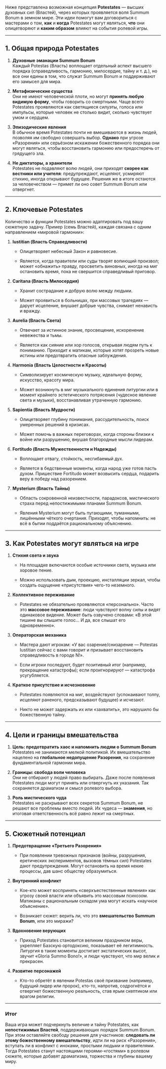 Ниже представлена возможная концепция **Potestates** — высших духовных сил (Властей), через которых проявляется воля Summum Bonum в земном мире. Эти идеи помогут вам договориться с мастерами о том, **как** и **когда** Potestates могут являться, **что** они олицетворяют и **каким образом** влияют на события ролевой игры.

---

## 1. Общая природа Potestates

1. **Духовные эманации Summum Bonum**  
    Каждый Potestas (Власть) воплощает отдельный аспект высшего порядка (справедливость, гармонию, милосердие, тайну и т. д.), но все они едины в том, что служат Summum Bonum и поддерживают его замысел для мира.
    
2. **Метафизические существа**  
    Они не имеют человеческой плоти, но могут **принять любую видимую форму**, чтобы говорить со смертными. Чаще всего Potestates проявляются как светящиеся силуэты, голоса или импульсы, которые человек не столько видит, сколько чувствует умом и сердцем.
    
3. **Эпизодические явления**  
    В обычное время Potestates почти не вмешиваются в жизнь людей, позволяя им свободно совершать выбор. **Однако** при угрозе «Разорения» или серьёзном искажении божественного порядка они могут являться, чтобы восстановить гармонию или предостеречь от грядущего зла.
    
4. **Не диктаторы, а хранители**  
    Potestates не подавляют волю людей, они приходят **скорее как вестники или учителя**: предупреждают, исцеляют, усмиряют стихию, иногда открывают будущее. Решения же в итоге остаются за человечеством — примет ли оно совет Summum Bonum или отвергнет.
    

---

## 2. Ключевые Potestates

Количество и функции Potestates можно адаптировать под вашу сюжетную задачу. Пример (семь Властей), каждая связана с одним направлением «мировой гармонии»:

1. **Iustitian (Власть Справедливости)**
    
    - Олицетворяет небесный Закон и равновесие.
        
    - Является, когда правители или суды творят вопиющий произвол; может «обнажить» правду, просветить виновных, иногда на миг остановить время, пока не свершится справедливый приговор.
        
2. **Caritana (Власть Милосердия)**
    
    - Хранит сострадание и добрую волю между людьми.
        
    - Может проявиться в больницах, при массовых трагедиях — дарует исцеление, внушает добрые чувства, снимает ненависть и вражду.
        
3. **Aurelia (Власть Света)**
    
    - Отвечает за истинное знание, просвещение, искоренение невежества и тьмы.
        
    - Является как сияние или хор голосов, открывая людям путь к пониманию. Приходит к матикам, которые хотят прозреть новые истины или предотвратить опасные заблуждения.
        
4. **Harmonia (Власть Целостности и Красоты)**
    
    - Символизирует космическую музыку, идеальную форму, искусство, красоту мира.
        
    - Может возникнуть в миг музыкального единения литургии или в момент крайнего эстетического потрясения (чудесное явление света и музыки), восстанавливая утраченную гармонию.
        
5. **Sapientia (Власть Мудрости)**
    
    - Олицетворяет глубину понимания, рассудительность, поиск умеренных решений в кризисах.
        
    - Может помочь в важных переговорах, когда стороны близки к войне или разрушению, внушая благородные мысли лидерам.
        
6. **Fortitudo (Власть Мужественности и Надежды)**
    
    - Воплощает отвагу, стойкость, несгибаемый дух.
        
    - Является в бедственные моменты, когда народ уже готов пасть духом. Пришествие Fortitudo может возвысить сердца, подарить веру в победу над разорением.
        
7. **Mysterium (Власть Тайны)**
    
    - Область сокровенной неизвестности, парадоксов, мистического страха перед непостижимыми планами Summum Bonum.
        
    - Явления Mysterium могут быть пугающими, туманными, лишёнными чёткого очертания. Приходят, чтобы напомнить: не всё в бытии поддаётся рациональному объяснению.
        

---

## 3. Как Potestates могут являться на игре

1. **Стихия света и звука**
    
    - На площадке включаются особые источники света, музыка или хоровое пение.
        
    - Можно использовать дым, проекцию, инсталляции зеркал, чтобы создать ощущение «присутствия» чего-то неземного.
        
2. **Коллективное переживание**
    
    - Potestates не обязательно проявляются «персонально». Часто это **массовое переживание**: люди чувствуют волну силы и видят одинаковое видение. Может быть озвучено словами: «В этой тишине вы слышите голос... И да, все слышат его одновременно».
        
3. **Операторская механика**
    
    - Мастера дают игрокам: «У вас озарение/снизарение — Potestas Iustitian сейчас с вами говорит и призывает восстановить справедливость в городе N!».
        
    - Если игроки последуют, будет позитивный итог (например, прекращение катастрофы); если проигнорируют — катастрофа усугубляется.
        
4. **Краткое присутствие и исчезновение**
    
    - Potestates появляются на миг, воздействуют (успокаивают толпу, исцеляют раненого, предсказывают будущее) и исчезают.
        
    - Никто не может задержать их или «захватить», это нарушило бы божественную тайну.
        

---

## 4. Цели и границы вмешательства

1. **Цель: предотвратить хаос и напомнить людям о Summum Bonum**  
    Potestates не занимаются мелкой политикой. Их вмешательство нацелено на **глобальное недопущение Разорения**, на сохранение фундаментальной гармонии мира.
    
2. **Границы: свобода воли человека**  
    Они не отбирают у людей право выбирать. Даже после появления Potestates люди могут принять или отвергнуть их указания. Так сохраняется драматизм и смысл ролевого выбора.
    
3. **Роль мистического чуда**  
    Potestates не раскрывают всех секретов Summum Bonum, не решают все проблемы вместо людей. Их чудеса — **знамения**, но итоговая ответственность всё равно лежит на смертных.
    

---

## 5. Сюжетный потенциал

1. **Предотвращение «Третьего Разорения»**
    
    - При появлении тревожных признаков (войны, разрушения, еретических экспериментов, вызовов тёмных сил) Potestates дают предупреждения. Могут остановить на время некие процессы, дав шанс обществу образумиться.
        
2. **Внутренний конфликт**
    
    - Кое-кто может воспринять «сверхъестественные явления» как угрозу своей власти или объявить это массовым психозом. Матиканы с рациональным складом ума могут искать «научное объяснение».
        
    - Возникает сюжет: верить ли, что это **вмешательство Summum Bonum**, или это миражи?
        
3. **Вдохновение верующих**
    
    - Приход Potestates становится великим праздником веры, укрепляет Базскую ортодоксию, показывает её легитимность. Литургия в такие моменты достигает экстатических высот, звучит «Gloria Summo Bono!», и люди чувствуют, что мир велик и прекрасен.
        
4. **Развитие персонажей**
    
    - Кто-то обретёт в явлении Potestas своё призвание (например, будущий лидер или пророк), кто-то, напротив, содрогнётся и отвергнет божественную реальность, став ярым скептиком или врагом религии.
        

---

### Итог

Ваша игра может подчеркнуть величие и тайну Potestates, как **непостижимых Властей**, поддерживающих порядок Summum Bonum. При этом оставляйте свободу решения для участников: **следовать ли этому божественному вмешательству**, идти ли на риск «Разорения», вступать ли в конфликт с иноками, простыми людьми и правителями. Тогда Potestates станут настоящими героями-«гостями» в ролевом сюжете, которые добавят драматизма, торжества и глубины вашему миру.